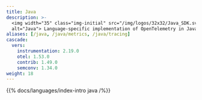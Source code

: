 ```yaml
---
title: Java
description: >-
  <img width="35" class="img-initial" src="/img/logos/32x32/Java_SDK.svg"
  alt="Java"> Language-specific implementation of OpenTelemetry in Java.
aliases: [/java, /java/metrics, /java/tracing]
cascade:
  vers:
    instrumentation: 2.19.0
    otel: 1.53.0
    contrib: 1.49.0
    semconv: 1.34.0
weight: 18
---
```


{{% docs/languages/index-intro java /%}}

